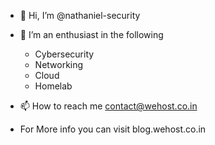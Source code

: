 
- 👋 Hi, I’m @nathaniel-security
- 👀 I’m an enthusiast in the following
  - Cybersecurity
  - Networking
  - Cloud
  - Homelab
- 📫 How to reach me contact@wehost.co.in

- For More info you can visit blog.wehost.co.in



<!---
nathaniel-security/nathaniel-security is a ✨ special ✨ repository because its `README.md` (this file) appears on your GitHub profile.
You can click the Preview link to take a look at your changes.
--->

<!---71--->
